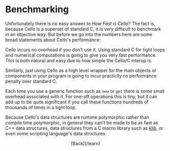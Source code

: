   <div class="row">
  <div class="col-xs-2 col-md-2"></div>
  <div class="col-xs-8 col-md-8">

# Benchmarking

Unfortunately there is no easy answer to _How Fast is Cello?_ The fact is, 
because Cello is a superset of standard C, it is very difficult to benchmark in 
an objective way. But before we go into the numbers here are some broad 
statements about Cello's performance:

Cello incurs no overhead if you don't use it. Using standard C for tight 
loops and numerical computations is going to give you very fast performance.
This is both natural and easy due to how simple the Cello/C interop is.

Similarly, just using Cello as a high level wrapper for the main objects or 
components in your program is going to incur practiclly no performance penalty
over standard C.

Each time you use a generic function such as `new` or `get` there is some 
small overhead associated with it. For one-off operations this is tiny, but it 
can add up to be quite significant if you call these functions hundreds of 
thousands of times in a tight loop.

Because Cello's data structures are runtime polymorphic rather than compile 
time polymorphic, in general they can't be made to be as fast as C++ data 
structures, data structures from a C macro library such as 
[klib](https://github.com/attractivechaos/klib), or even some scripting 
language's data structures.




  <p style="text-align:center;">
[Back](/learn)
  </p>

  </div>
  <div class="col-xs-2 col-md-2"></div>
  </div>
